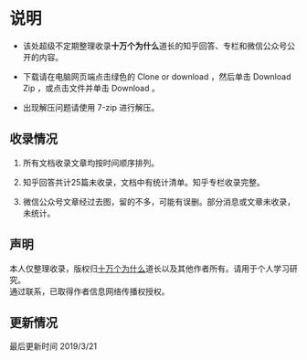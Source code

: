 # 说明

- 该处超级不定期整理收录**十万个为什么**道长的知乎回答、专栏和微信公众号公开的内容。

- 下载请在电脑网页端点击绿色的 Clone or download ，然后单击 Download Zip ，或点击文件并单击 Download 。

- 出现解压问题请使用 7-zip 进行解压。


## 收录情况

1. 所有文档收录文章均按时间顺序排列。

2. 知乎回答共计25篇未收录，文档中有统计清单。知乎专栏收录完整。

3. 微信公众号文章经过去图，留的不多，可能有误删。部分消息或文章未收录，未统计。


## 声明

本人仅整理收录，版权归[十万个为什么](https://www.zhihu.com/people/po-miao-miao-zhu/activities "十万")道长以及其他作者所有。请用于个人学习研究。  
通过联系，已取得作者信息网络传播权授权。


## 更新情况

最后更新时间 2019/3/21